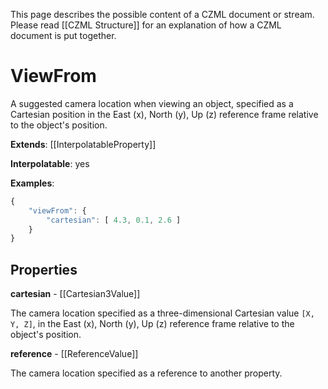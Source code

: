 This page describes the possible content of a CZML document or stream. Please read [[CZML Structure]] for an explanation of how a CZML document is put together.

# ViewFrom

A suggested camera location when viewing an object, specified as a Cartesian position in the East (x), North (y), Up (z) reference frame relative to the object's position.

**Extends**: [[InterpolatableProperty]]

**Interpolatable**: yes

**Examples**:

```javascript
{
    "viewFrom": {
        "cartesian": [ 4.3, 0.1, 2.6 ]
    }
}
```

## Properties

**cartesian** - [[Cartesian3Value]]

The camera location specified as a three-dimensional Cartesian value `[X, Y, Z]`, in the East (x), North (y), Up (z) reference frame relative to the object's position.


**reference** - [[ReferenceValue]]

The camera location specified as a reference to another property.


